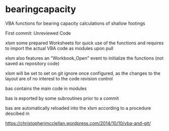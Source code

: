 # bearingcapacity
VBA functions for bearing capacity calculations of shallow footings

First commit: Unreviewed Code

  xlsm some prepared Worksheets for quick use of the functions and requires to import the actual VBA code as modules upon pull

  xlsm also features an "Workbook_Open" event to initialize the functions (not saved as repository code)

  xlsm will be set to set on git ignore once configured, as the changes to the layout are of no interest to the code revision control


  bas contains the main code in modules

  bas is exported by some subroutines prior to a commit

  bas are automatically reloaded into the xlsm according to a procedure descibed in 

https://christopherjmcclellan.wordpress.com/2014/10/10/vba-and-git/
